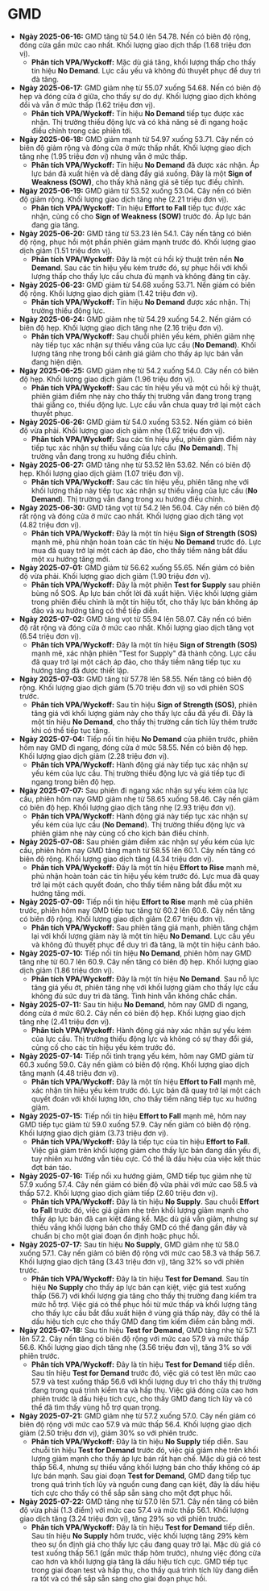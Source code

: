 # GMD

-   **Ngày 2025-06-16:** GMD tăng từ 54.0 lên 54.78. Nến có biên độ rộng, đóng cửa gần mức cao nhất. Khối lượng giao dịch thấp (1.68 triệu đơn vị).
    -   **Phân tích VPA/Wyckoff:** Mặc dù giá tăng, khối lượng thấp cho thấy tín hiệu **No Demand**. Lực cầu yếu và không đủ thuyết phục để duy trì đà tăng.
-   **Ngày 2025-06-17:** GMD giảm nhẹ từ 55.07 xuống 54.68. Nến có biên độ hẹp và đóng cửa ở giữa, cho thấy sự do dự. Khối lượng giao dịch không đổi và vẫn ở mức thấp (1.62 triệu đơn vị).
    -   **Phân tích VPA/Wyckoff:** Tín hiệu **No Demand** tiếp tục được xác nhận. Thị trường thiếu động lực và có khả năng sẽ đi ngang hoặc điều chỉnh trong các phiên tới.
-   **Ngày 2025-06-18:** GMD giảm mạnh từ 54.97 xuống 53.71. Cây nến có biên độ giảm rộng và đóng cửa ở mức thấp nhất. Khối lượng giao dịch tăng nhẹ (1.95 triệu đơn vị) nhưng vẫn ở mức thấp.
    -   **Phân tích VPA/Wyckoff:** Tín hiệu **No Demand** đã được xác nhận. Áp lực bán đã xuất hiện và dễ dàng đẩy giá xuống. Đây là một **Sign of Weakness (SOW)**, cho thấy khả năng giá sẽ tiếp tục điều chỉnh.
- **Ngày 2025-06-19:** GMD giảm từ 53.52 xuống 53.04. Cây nến có biên độ giảm rộng. Khối lượng giao dịch tăng nhẹ (2.21 triệu đơn vị).
    - **Phân tích VPA/Wyckoff:** Tín hiệu **Effort to Fall** tiếp tục được xác nhận, củng cố cho **Sign of Weakness (SOW)** trước đó. Áp lực bán đang gia tăng.
- **Ngày 2025-06-20:** GMD tăng từ 53.23 lên 54.1. Cây nến tăng có biên độ rộng, phục hồi một phần phiên giảm mạnh trước đó. Khối lượng giao dịch giảm (1.51 triệu đơn vị).
    - **Phân tích VPA/Wyckoff:** Đây là một cú hồi kỹ thuật trên nền **No Demand**. Sau các tín hiệu yếu kém trước đó, sự phục hồi với khối lượng thấp cho thấy lực cầu chưa đủ mạnh và không đáng tin cậy.
- **Ngày 2025-06-23:** GMD giảm từ 54.68 xuống 53.71. Nến giảm có biên độ rộng. Khối lượng giao dịch giảm (1.42 triệu đơn vị).
    - **Phân tích VPA/Wyckoff:** Tín hiệu **No Demand** được xác nhận. Thị trường thiếu động lực.
- **Ngày 2025-06-24:** GMD giảm nhẹ từ 54.29 xuống 54.2. Nến giảm có biên độ hẹp. Khối lượng giao dịch tăng nhẹ (2.16 triệu đơn vị).
    - **Phân tích VPA/Wyckoff:** Sau chuỗi phiên yếu kém, phiên giảm nhẹ này tiếp tục xác nhận sự thiếu vắng của lực cầu (**No Demand**). Khối lượng tăng nhẹ trong bối cảnh giá giảm cho thấy áp lực bán vẫn đang hiện diện.
- **Ngày 2025-06-25:** GMD giảm nhẹ từ 54.2 xuống 54.0. Cây nến có biên độ hẹp. Khối lượng giao dịch giảm (1.96 triệu đơn vị).
    - **Phân tích VPA/Wyckoff:** Sau các tín hiệu yếu và một cú hồi kỹ thuật, phiên giảm điểm nhẹ này cho thấy thị trường vẫn đang trong trạng thái giằng co, thiếu động lực. Lực cầu vẫn chưa quay trở lại một cách thuyết phục.
- **Ngày 2025-06-26:** GMD giảm từ 54.0 xuống 53.52. Nến giảm có biên độ vừa phải. Khối lượng giao dịch giảm nhẹ (1.62 triệu đơn vị).
    - **Phân tích VPA/Wyckoff:** Sau các tín hiệu yếu, phiên giảm điểm này tiếp tục xác nhận sự thiếu vắng của lực cầu (**No Demand**). Thị trường vẫn đang trong xu hướng điều chỉnh.
- **Ngày 2025-06-27:** GMD tăng nhẹ từ 53.52 lên 53.62. Nến có biên độ hẹp. Khối lượng giao dịch giảm (1.07 triệu đơn vị).
    - **Phân tích VPA/Wyckoff:** Sau các tín hiệu yếu, phiên tăng nhẹ với khối lượng thấp này tiếp tục xác nhận sự thiếu vắng của lực cầu (**No Demand**). Thị trường vẫn đang trong xu hướng điều chỉnh.
- **Ngày 2025-06-30:** GMD tăng vọt từ 54.2 lên 56.04. Cây nến có biên độ rất rộng và đóng cửa ở mức cao nhất. Khối lượng giao dịch tăng vọt (4.82 triệu đơn vị).
    - **Phân tích VPA/Wyckoff:** Đây là một tín hiệu **Sign of Strength (SOS)** mạnh mẽ, phủ nhận hoàn toàn các tín hiệu **No Demand** trước đó. Lực mua đã quay trở lại một cách áp đảo, cho thấy tiềm năng bắt đầu một xu hướng tăng mới.
- **Ngày 2025-07-01:** GMD giảm từ 56.62 xuống 55.65. Nến giảm có biên độ vừa phải. Khối lượng giao dịch giảm (1.90 triệu đơn vị).
    - **Phân tích VPA/Wyckoff:** Đây là một phiên **Test for Supply** sau phiên bùng nổ SOS. Áp lực bán chốt lời đã xuất hiện. Việc khối lượng giảm trong phiên điều chỉnh là một tín hiệu tốt, cho thấy lực bán không áp đảo và xu hướng tăng có thể tiếp diễn.
- **Ngày 2025-07-02:** GMD tăng vọt từ 55.94 lên 58.07. Cây nến có biên độ rất rộng và đóng cửa ở mức cao nhất. Khối lượng giao dịch tăng vọt (6.54 triệu đơn vị).
    - **Phân tích VPA/Wyckoff:** Đây là một tín hiệu **Sign of Strength (SOS)** mạnh mẽ, xác nhận phiên "Test for Supply" đã thành công. Lực cầu đã quay trở lại một cách áp đảo, cho thấy tiềm năng tiếp tục xu hướng tăng đã được thiết lập.
- **Ngày 2025-07-03:** GMD tăng từ 57.78 lên 58.55. Nến tăng có biên độ rộng. Khối lượng giao dịch giảm (5.70 triệu đơn vị) so với phiên SOS trước.
    - **Phân tích VPA/Wyckoff:** Sau tín hiệu **Sign of Strength (SOS)**, phiên tăng giá với khối lượng giảm này cho thấy lực cầu đã yếu đi. Đây là một tín hiệu **No Demand**, cho thấy thị trường cần tích lũy thêm trước khi có thể tiếp tục tăng.
- **Ngày 2025-07-04:** Tiếp nối tín hiệu **No Demand** của phiên trước, phiên hôm nay GMD đi ngang, đóng cửa ở mức 58.55. Nến có biên độ hẹp. Khối lượng giao dịch giảm (2.28 triệu đơn vị).
    - **Phân tích VPA/Wyckoff:** Hành động giá này tiếp tục xác nhận sự yếu kém của lực cầu. Thị trường thiếu động lực và giá tiếp tục đi ngang trong biên độ hẹp.
- **Ngày 2025-07-07:** Sau phiên đi ngang xác nhận sự yếu kém của lực cầu, phiên hôm nay GMD giảm nhẹ từ 58.65 xuống 58.46. Cây nến giảm có biên độ hẹp. Khối lượng giao dịch tăng nhẹ (2.93 triệu đơn vị).
    - **Phân tích VPA/Wyckoff:** Hành động giá này tiếp tục xác nhận sự yếu kém của lực cầu (**No Demand**). Thị trường thiếu động lực và phiên giảm nhẹ này củng cố cho kịch bản điều chỉnh.
- **Ngày 2025-07-08:** Sau phiên giảm điểm xác nhận sự yếu kém của lực cầu, phiên hôm nay GMD tăng mạnh từ 58.55 lên 60.1. Cây nến tăng có biên độ rộng. Khối lượng giao dịch tăng (4.34 triệu đơn vị).
    - **Phân tích VPA/Wyckoff:** Đây là một tín hiệu **Effort to Rise** mạnh mẽ, phủ nhận hoàn toàn các tín hiệu yếu kém trước đó. Lực mua đã quay trở lại một cách quyết đoán, cho thấy tiềm năng bắt đầu một xu hướng tăng mới.
- **Ngày 2025-07-09:** Tiếp nối tín hiệu **Effort to Rise** mạnh mẽ của phiên trước, phiên hôm nay GMD tiếp tục tăng từ 60.2 lên 60.6. Cây nến tăng có biên độ rộng. Khối lượng giao dịch giảm (2.67 triệu đơn vị).
    - **Phân tích VPA/Wyckoff:** Sau phiên tăng giá mạnh, phiên tăng chậm lại với khối lượng giảm này là một tín hiệu **No Demand**. Lực cầu yếu và không đủ thuyết phục để duy trì đà tăng, là một tín hiệu cảnh báo.
- **Ngày 2025-07-10:** Tiếp nối tín hiệu **No Demand**, phiên hôm nay GMD tăng nhẹ từ 60.7 lên 60.9. Cây nến tăng có biên độ hẹp. Khối lượng giao dịch giảm (1.86 triệu đơn vị).
    - **Phân tích VPA/Wyckoff:** Đây là một tín hiệu **No Demand**. Sau nỗ lực tăng giá yếu ớt, phiên tăng nhẹ với khối lượng giảm cho thấy lực cầu không đủ sức duy trì đà tăng. Tình hình vẫn không chắc chắn.
- **Ngày 2025-07-11:** Sau tín hiệu **No Demand**, hôm nay GMD đi ngang, đóng cửa ở mức 60.2. Cây nến có biên độ hẹp. Khối lượng giao dịch tăng nhẹ (2.41 triệu đơn vị).
    - **Phân tích VPA/Wyckoff:** Hành động giá này xác nhận sự yếu kém của lực cầu. Thị trường thiếu động lực và không có sự thay đổi giá, củng cố cho các tín hiệu yếu kém trước đó.
- **Ngày 2025-07-14:** Tiếp nối tình trạng yếu kém, hôm nay GMD giảm từ 60.3 xuống 59.0. Cây nến giảm có biên độ rộng. Khối lượng giao dịch tăng mạnh (4.48 triệu đơn vị).
    - **Phân tích VPA/Wyckoff:** Đây là một tín hiệu **Effort to Fall** mạnh mẽ, xác nhận tín hiệu yếu kém trước đó. Lực bán đã quay trở lại một cách quyết đoán với khối lượng lớn, cho thấy tiềm năng tiếp tục xu hướng giảm.
- **Ngày 2025-07-15:** Tiếp nối tín hiệu **Effort to Fall** mạnh mẽ, hôm nay GMD tiếp tục giảm từ 59.0 xuống 57.9. Cây nến giảm có biên độ rộng. Khối lượng giao dịch giảm (3.73 triệu đơn vị).
    - **Phân tích VPA/Wyckoff:** Đây là tiếp tục của tín hiệu **Effort to Fall**. Việc giá giảm trên khối lượng giảm cho thấy lực bán đang dần yếu đi, tuy nhiên xu hướng vẫn tiêu cực. Có thể là dấu hiệu của việc kết thúc đợt bán táo.
- **Ngày 2025-07-16:** Tiếp nối xu hướng giảm, GMD tiếp tục giảm nhẹ từ 57.9 xuống 57.4. Cây nến giảm có biên độ vừa phải với mức cao 58.5 và thấp 57.2. Khối lượng giao dịch giảm tiếp (2.60 triệu đơn vị).
    - **Phân tích VPA/Wyckoff:** Đây là tín hiệu **No Supply**. Sau chuỗi **Effort to Fall** trước đó, việc giá giảm nhẹ trên khối lượng giảm mạnh cho thấy áp lực bán đã cạn kiệt đáng kể. Mặc dù giá vẫn giảm, nhưng sự thiếu vắng khối lượng bán cho thấy GMD có thể đang gần đáy và chuẩn bị cho một giai đoạn ổn định hoặc phục hồi.
- **Ngày 2025-07-17:** Sau tín hiệu **No Supply**, GMD giảm nhẹ từ 58.0 xuống 57.1. Cây nến giảm có biên độ rộng với mức cao 58.3 và thấp 56.7. Khối lượng giao dịch tăng (3.43 triệu đơn vị), tăng 32% so với phiên trước.
    - **Phân tích VPA/Wyckoff:** Đây là tín hiệu **Test for Demand**. Sau tín hiệu **No Supply** cho thấy áp lực bán cạn kiệt, việc giá test xuống thấp (56.7) với khối lượng gia tăng cho thấy thị trường đang kiểm tra mức hỗ trợ. Việc giá có thể phục hồi từ mức thấp và khối lượng tăng cho thấy lực cầu bắt đầu xuất hiện ở vùng giá thấp này, đây có thể là dấu hiệu tích cực cho thấy GMD đang tìm kiếm điểm cân bằng mới.
- **Ngày 2025-07-18:** Sau tín hiệu **Test for Demand**, GMD tăng nhẹ từ 57.1 lên 57.2. Cây nến tăng có biên độ rộng với mức cao 57.9 và mức thấp 56.6. Khối lượng giao dịch tăng nhẹ (3.56 triệu đơn vị), tăng 3% so với phiên trước.
    - **Phân tích VPA/Wyckoff:** Đây là tín hiệu **Test for Demand** tiếp diễn. Sau tín hiệu **Test for Demand** trước đó, việc giá có test lên mức cao 57.9 và test xuống thấp 56.6 với khối lượng duy trì cho thấy thị trường đang trong quá trình kiểm tra và hấp thụ. Việc giá đóng cửa cao hơn phiên trước là dấu hiệu tích cực, cho thấy GMD đang tích lũy và có thể đã tìm thấy vùng hỗ trợ quan trọng.
- **Ngày 2025-07-21:** GMD giảm nhẹ từ 57.2 xuống 57.0. Cây nến giảm có biên độ rộng với mức cao 57.9 và mức thấp 56.4. Khối lượng giao dịch giảm (2.50 triệu đơn vị), giảm 30% so với phiên trước.
    - **Phân tích VPA/Wyckoff:** Đây là tín hiệu **No Supply** tiếp diễn. Sau chuỗi tín hiệu **Test for Demand** trước đó, việc giá giảm nhẹ trên khối lượng giảm mạnh cho thấy áp lực bán rất hạn chế. Mặc dù giá có test thấp 56.4, nhưng sự thiếu vắng khối lượng bán cho thấy không có áp lực bán mạnh. Sau giai đoạn **Test for Demand**, GMD đang tiếp tục trong quá trình tích lũy và nguồn cung đang cạn kiệt, đây là dấu hiệu tích cực cho thấy có thể sắp sẵn sàng cho một đợt phục hồi.
- **Ngày 2025-07-22:** GMD tăng nhẹ từ 57.0 lên 57.1. Cây nến tăng có biên độ vừa phải (1.3 điểm) với mức cao 57.4 và mức thấp 56.1. Khối lượng giao dịch tăng (3.24 triệu đơn vị), tăng 29% so với phiên trước.
    - **Phân tích VPA/Wyckoff:** Đây là tín hiệu **Test for Demand** tiếp diễn. Sau tín hiệu **No Supply** hôm trước, việc khối lượng tăng 29% kèm theo sự ổn định giá cho thấy lực cầu đang quay trở lại. Mặc dù giá có test xuống thấp 56.1 (gần mức thấp hôm trước), nhưng việc đóng cửa cao hơn và khối lượng gia tăng là dấu hiệu tích cực. GMD tiếp tục trong giai đoạn test và hấp thụ, cho thấy quá trình tích lũy đang diễn ra tốt và có thể sắp sẵn sàng cho giai đoạn phục hồi.


